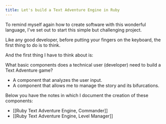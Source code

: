 ```yaml
---
title: Let's build a Text Adventure Engine in Ruby
---
```

To remind myself again how to create software with this wonderful language, I've set out to start this simple but challenging project.

Like any good developer, before putting your fingers on the keyboard, the first thing to do is to think.

And the first thing I have to think about is:

What basic components does a technical user (developer) need to build a Text Adventure game?

- A component that analyzes the user input.
- A component that allows me to manage the story and its bifurcations.

Below you have the notes in which I document the creation of these components:

- [[Ruby Text Adventure Engine, Commander]]
- [[Ruby Text Adventure Engine, Level Manager]]